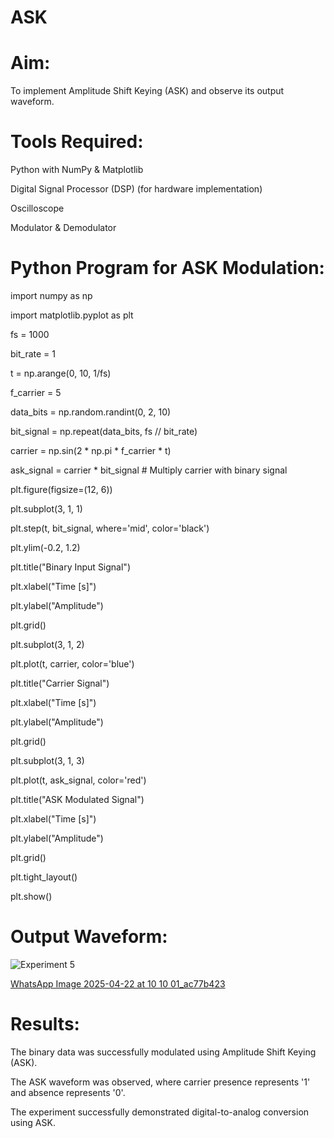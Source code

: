 # ASK

# Aim:

To implement Amplitude Shift Keying (ASK) and observe its output waveform.

# Tools Required:

Python with NumPy & Matplotlib

Digital Signal Processor (DSP) (for hardware implementation)

Oscilloscope

Modulator & Demodulator

# Python Program for ASK Modulation:

import numpy as np

import matplotlib.pyplot as plt

fs = 1000  

bit_rate = 1  

t = np.arange(0, 10, 1/fs)  

f_carrier = 5 


data_bits = np.random.randint(0, 2, 10) 

bit_signal = np.repeat(data_bits, fs // bit_rate)  


carrier = np.sin(2 * np.pi * f_carrier * t)


ask_signal = carrier * bit_signal  # Multiply carrier with binary signal


plt.figure(figsize=(12, 6))


plt.subplot(3, 1, 1)

plt.step(t, bit_signal, where='mid', color='black')

plt.ylim(-0.2, 1.2)

plt.title("Binary Input Signal")

plt.xlabel("Time [s]")

plt.ylabel("Amplitude")

plt.grid()


plt.subplot(3, 1, 2)

plt.plot(t, carrier, color='blue')

plt.title("Carrier Signal")

plt.xlabel("Time [s]")

plt.ylabel("Amplitude")

plt.grid()


plt.subplot(3, 1, 3)

plt.plot(t, ask_signal, color='red')

plt.title("ASK Modulated Signal")

plt.xlabel("Time [s]")

plt.ylabel("Amplitude")

plt.grid()

plt.tight_layout()

plt.show()

# Output Waveform:

![Experiment 5](https://github.com/user-attachments/assets/550e9365-c347-4560-8a6d-16b7e99976cc)

[WhatsApp Image 2025-04-22 at 10 10 01_ac77b423](https://github.com/user-attachments/assets/ae45dcd9-ab20-4d20-9c01-f2982d4a5a07)


# Results:

The binary data was successfully modulated using Amplitude Shift Keying (ASK).

The ASK waveform was observed, where carrier presence represents '1' and absence represents '0'.

The experiment successfully demonstrated digital-to-analog conversion using ASK.


